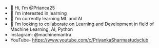 - 👋 Hi, I’m @Prianca25
- 👀 I’m interested in learning 
- 🌱 I’m currently learning ML and AI
- 💞️ I’m looking to collaborate on Learning and Development in field of Machine Learning, AI, Python
- Instagram: @machinemantra 
- YouTube- https://www.youtube.com/c/PriyankaSharmastudyclub 

<!---
Prianca25/Prianca25 is a ✨ special ✨ repository because its `README.md` (this file) appears on your GitHub profile.
You can click the Preview link to take a look at your changes.
--->
